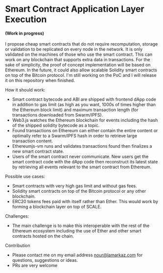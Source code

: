 # Smart Contract Application Layer Execution
#### (Work in progress) 

I propose cheap smart contracts that do not require recomputation, storage or validation to be replicated on every node in the network. It is only validated on the machines of those who use the smart contract. This can work on any blockchain that supports extra data in transactions. For the sake of simplicity, the proof of concept implementation will be based on Ethereum. In the future, it could also allow scalable Solidity smart contracts on top of the Bitcoin protocol.
I'm still working on the PoC and I will release it on this repository when finished.

How it should work:

* Smart contract bytecode and ABI are shipped with frontend dApp code in addition to gas limit (as high as you want, 1000s of times higher than the Ethereum block limit) and maximum transaction length (for transactions downloaded from Swarm/IPFS).
* Web3.js watches the Ethereum blockchain for events including the hash of the shipped solidity bytecode as a topic.
* Found transactions on Ethereum can either contain the entire content or optimally refer to a Swarm/IPFS hash in order to retrieve large transaction content.
* Ethereumjs-vm runs and validates transactions found then finalizes a new smart contract state.
* Users of the smart contract never communicate. New users get the smart contract code with the dApp code then reconstruct its latest state by retrieving all events relevant to the smart contract from Ethereum.

Possible use cases:
* Smart contracts with very high gas limit and without gas fees.
* Solidity smart contracts on top of the Bitcoin protocol or any other blockchain.
* ERC20 tokens fees paid with itself rather than Ether. This would work by forming a blockchain layer on top of SCALE.

Challenges:

 * The main challenge is to make this interoperable with the rest of the Ethereum ecosystem including the use of Ether and other smart contracts hosted on the chain.

Contribution
* Please contact me on my email address nour@lamarkaz.com for questions, suggestions or ideas.
* PRs are very welcome
